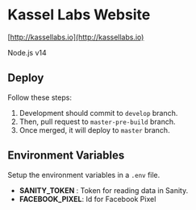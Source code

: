 # Kassel Labs Website

[http://kassellabs.io](http://kassellabs.io)

Node.js v14
## Deploy

Follow these steps:

1. Development should commit to `develop` branch.
2. Then, pull request to `master-pre-build` branch.
3. Once merged, it will deploy to `master` branch.

## Environment Variables

Setup the environment variables in a `.env` file.

- **SANITY_TOKEN** : Token for reading data in Sanity.
- **FACEBOOK_PIXEL**: Id for Facebook Pixel
